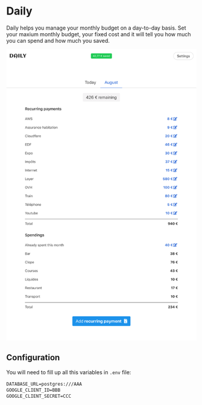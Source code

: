 # Daily

Daily helps you manage your monthly budget on a day-to-day basis. Set your maxium monthly budget, your fixed cost and it will tell you how much you can spend and how much you saved.

![Screenshot](./screenshot.png)

## Configuration

You will need to fill up all this variables in `.env` file:

```
DATABASE_URL=postgres:///AAA
GOOGLE_CLIENT_ID=BBB
GOOGLE_CLIENT_SECRET=CCC
```

